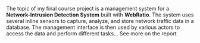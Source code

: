 The topic of my final course project is a management system for a **Network-Intrusion Detection System**
built with **WebRatio**. The system uses several inline sensors to capture, analyze, and store
network traffic data in a database. The management interface is then used by various actors
to access the data and perform different tasks... See more on the report
